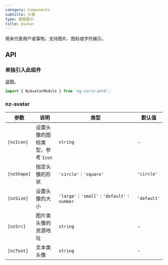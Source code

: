 ```yaml
---
category: Components
subtitle: 头像
type: 数据展示
title: Avatar
---
```


用来代表用户或事物，支持图片、图标或字符展示。

## API

### 单独引入此组件

[说明](/docs/getting-started/zh#单独引入某个组件)。

```ts
import { NzAvatarModule } from 'ng-zorro-antd';
```

### nz-avatar

| 参数 | 说明 | 类型 | 默认值 |
| --- | --- | --- | --- |
| `[nzIcon]` | 设置头像的图标类型，参考 `Icon` | `string` | - |
| `[nzShape]` | 指定头像的形状 | `'circle'｜'square'` | `'circle'` |
| `[nzSize]` | 设置头像的大小 | `'large'｜'small'｜'default'｜number` | `'default'` |
| `[nzSrc]` | 图片类头像的资源地址 | `string` | - |
| `[nzText]` | 文本类头像 | `string` | - |
